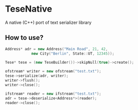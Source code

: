 # TeseNative
A native (C++) port of text serializer library

## How to use?
```cpp
Address* adr = new Address("Main Road", 21, 42,
            new City("Berlin", State::UT, 12345));
    
Tese* tese = (new TeseBuilder())->skipNull(true)->create();

ofstream* writer = new ofstream("test.txt");
tese->serialize(adr, writer);
writer->flush();
writer->close();

ifstream* reader = new ifstream("test.txt");
adr = tese->deserialize<Address*>(reader);
reader->close();
```
